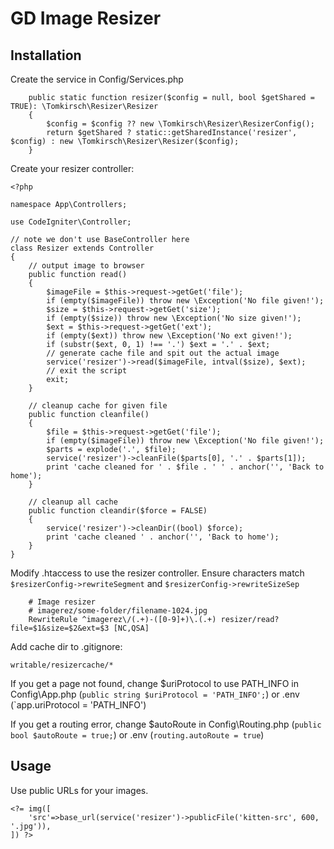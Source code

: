 # GD Image Resizer

## Installation

Create the service in Config/Services.php

```
	public static function resizer($config = null, bool $getShared = TRUE): \Tomkirsch\Resizer\Resizer
    {
        $config = $config ?? new \Tomkirsch\Resizer\ResizerConfig();
        return $getShared ? static::getSharedInstance('resizer', $config) : new \Tomkirsch\Resizer\Resizer($config);
    }
```

Create your resizer controller:

```
<?php

namespace App\Controllers;

use CodeIgniter\Controller;

// note we don't use BaseController here
class Resizer extends Controller
{
	// output image to browser
	public function read()
	{
		$imageFile = $this->request->getGet('file');
		if (empty($imageFile)) throw new \Exception('No file given!');
		$size = $this->request->getGet('size');
		if (empty($size)) throw new \Exception('No size given!');
		$ext = $this->request->getGet('ext');
		if (empty($ext)) throw new \Exception('No ext given!');
		if (substr($ext, 0, 1) !== '.') $ext = '.' . $ext;
		// generate cache file and spit out the actual image
		service('resizer')->read($imageFile, intval($size), $ext);
		// exit the script
		exit;
	}

	// cleanup cache for given file
	public function cleanfile()
	{
		$file = $this->request->getGet('file');
		if (empty($imageFile)) throw new \Exception('No file given!');
		$parts = explode('.', $file);
		service('resizer')->cleanFile($parts[0], '.' . $parts[1]);
		print 'cache cleaned for ' . $file . ' ' . anchor('', 'Back to home');
	}

	// cleanup all cache
	public function cleandir($force = FALSE)
	{
		service('resizer')->cleanDir((bool) $force);
		print 'cache cleaned ' . anchor('', 'Back to home');
	}
}

```

Modify .htaccess to use the resizer controller. Ensure characters match `$resizerConfig->rewriteSegment` and `$resizerConfig->rewriteSizeSep`

```
	# Image resizer
	# imagerez/some-folder/filename-1024.jpg
	RewriteRule ^imagerez\/(.+)-([0-9]+)\.(.+) resizer/read?file=$1&size=$2&ext=$3 [NC,QSA]
```

Add cache dir to .gitignore:

```
writable/resizercache/*
```

If you get a page not found, change $uriProtocol to use PATH_INFO in Config\App.php (`public string $uriProtocol = 'PATH_INFO';`) or .env (`app.uriProtocol = 'PATH_INFO')

If you get a routing error, change $autoRoute in Config\Routing.php (`public bool $autoRoute = true;`) or .env (`routing.autoRoute = true`)

## Usage

Use public URLs for your images.

```
<?= img([
	'src'=>base_url(service('resizer')->publicFile('kitten-src', 600, '.jpg')),
]) ?>
```
